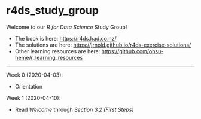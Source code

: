 # r4ds_study_group

Welcome to our *R for Data Science* Study Group!

* The book is here: https://r4ds.had.co.nz/
* The solutions are here: https://jrnold.github.io/r4ds-exercise-solutions/
* Other learning resources are here: https://github.com/ohsu-heme/r_learning_resources

---

Week 0 (2020-04-03):

* Orientation

Week 1 (2020-04-10):

* Read *Welcome* through *Section 3.2 (First Steps)*







